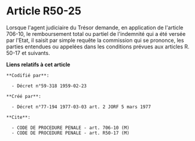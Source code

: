 # Article R50-25

Lorsque l'agent judiciaire du Trésor demande, en application de l'article 706-10, le remboursement total ou partiel de
l'indemnité qui a été versée par l'Etat, il saisit par simple requête la commission qui se prononce, les parties entendues ou
appelées dans les conditions prévues aux articles R. 50-17 et suivants.

**Liens relatifs à cet article**

	**Codifié par**:

	  - Décret n°59-318 1959-02-23

	**Créé par**:

	  - Décret n°77-194 1977-03-03 art. 2 JORF 5 mars 1977

	**Cite**:

	  - CODE DE PROCEDURE PENALE - art. 706-10 (M)
	  - CODE DE PROCEDURE PENALE - art. R50-17 (M)
